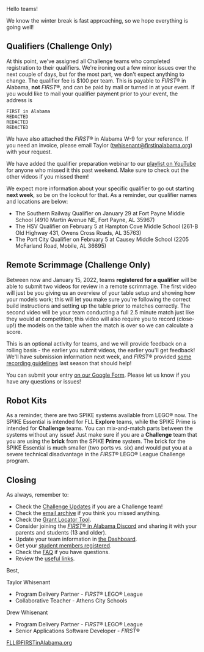 Hello teams!

We know the winter break is fast approaching, so we hope everything is going well!

## Qualifiers (Challenge Only)

At this point, we've assigned all Challenge teams who completed registration to their qualifiers. We're ironing out a few minor issues over the next couple of days, but for the most part, we don't expect anything to change. The qualifier fee is \$100 per team. This is payable to *FIRST*&reg; in Alabama, **not** *FIRST*&reg;, and can be paid by mail or turned in at your event. If you would like to mail your qualifier payment prior to your event, the address is

    FIRST in Alabama
    REDACTED
    REDACTED
    REDACTED

We have also attached the *FIRST*&reg; in Alabama W-9 for your reference. If you need an invoice, please email Taylor (twhisenant@firstinalabama.org) with your request.

We have added the qualifier preparation webinar to our [playlist on YouTube](https://www.youtube.com/playlist?list=PLgAFQNEo9Gn9aLBNm1BQX_8BHWpx40vLS) for anyone who missed it this past weekend. Make sure to check out the other videos if you missed them!

We expect more information about your specific qualifier to go out starting **next week**, so be on the lookout for that. As a reminder, our qualifier names and locations are below:
- The Southern Railway Qualifier on January 29 at Fort Payne Middle School (4910 Martin Avenue NE, Fort Payne, AL 35967)
- The HSV Qualifier on February 5 at Hampton Cove Middle School (261-B Old Highway 431, Owens Cross Roads, AL 35763)
- The Port City Qualifier on February 5 at Causey Middle School (2205 McFarland Road, Mobile, AL 36695)


## Remote Scrimmage (Challenge Only)

Between now and January 15, 2022, teams **registered for a qualifier** will be able to submit two videos for review in a remote scrimmage. The first video will just be you giving us an overview of your table setup and showing how your models work; this will let you make sure you're following the correct build instructions and setting up the table prior to matches correctly. The second video will be your team conducting a full 2.5 minute match just like they would at competition; this video will also require you to record (close-up!) the models on the table when the match is over so we can calculate a score.

This is an optional activity for teams, and we will provide feedback on a rolling basis - the earlier you submit videos, the earlier you'll get feedback! We'll have submission information next week, and *FIRST*&reg; provided [some recording guidelines](https://firstinspiresst01.blob.core.windows.net/first-game-changers/fll-challenge/robot-game-video-recording-doc.pdf) last season that should help!

You can submit your entry [on our Google Form](https://forms.gle/QcC2bqFbgZdiw2QK9). Please let us know if you have any questions or issues!


## Robot Kits

As a reminder, there are two SPIKE systems available from LEGO&reg; now. The SPIKE Essential is intended for FLL **Explore** teams, while the SPIKE Prime is intended for **Challenge** teams. You can mix-and-match parts between the systems without any issue! Just make sure if you are a **Challenge** team that you are using the **brick** from the SPIKE **Prime** system. The brick for the SPIKE Essential is much smaller (two ports vs. six) and would put you at a severe technical disadvantage in the *FIRST*&reg; LEGO&reg; League Challenge program.


## Closing

As always, remember to:
- Check the [Challenge Updates](https://firstinspiresst01.blob.core.windows.net/first-forward/fll-challenge/fll-challenge-cargo-connect-challenge-updates.pdf) if you are a Challenge team!
- Check the [email archive](https://github.com/drewwhis/first-in-alabama/tree/main/2021-2022/email-blasts) if you think you missed anything.
- Check the [Grant Locator Tool](https://www.firstinspires.org/robotics/team-grants).
- Consider joining the [*FIRST*&reg; in Alabama Discord](http://discord.gg/7eyJvm3) and sharing it with your parents and students (13 and older).
- Update your team information in [the Dashboard](https://my.firstinspires.org/Dashboard/).
- Get your [student members registered](https://www.firstinspires.org/resource-library/youth-registration-system).
- Check the [FAQ](https://github.com/drewwhis/first-in-alabama/wiki/Frequently-Asked-Questions) if you have questions.
- Review the [useful links](https://github.com/drewwhis/first-in-alabama/wiki/Useful-Links).

Best,

Taylor Whisenant
- Program Delivery Partner - *FIRST*&reg; LEGO&reg; League
- Collaborative Teacher - Athens City Schools

Drew Whisenant
- Program Delivery Partner - *FIRST*&reg; LEGO&reg; League
- Senior Applications Software Developer - *FIRST*&reg;

FLL@FIRSTinAlabama.org